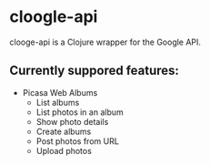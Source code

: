 # cloogle-api #
clooge-api is a Clojure wrapper for the Google API.

## Currently suppored features: ##
* Picasa Web Albums
    * List albums
    * List photos in an album
    * Show photo details
    * Create albums
    * Post photos from URL
    * Upload photos
